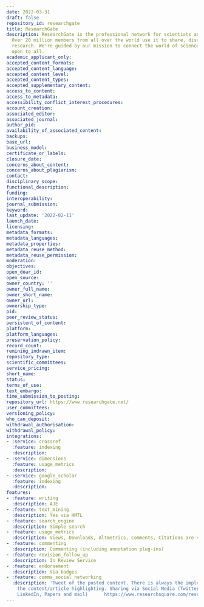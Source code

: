 ```yaml
---
date: 2022-03-31
draft: false
repository_id: researchgate
title: ResearchGate
description: ResearchGate is the professional network for scientists and researchers.
  Over 20 million members from all over the world use it to share, discover, and discuss
  research. We're guided by our mission to connect the world of science and make research
  open to all.
academic_applicant_only:
accepted_content_formats:
accepted_content_language:
accepted_content_level:
accepted_content_types:
accepted_supplementary_content:
access_to_content:
access_to_metadata:
accessibility_conflict_interest_procedures:
account_creation:
associated_editor:
associated_journal:
author_pid:
availability_of_associated_content:
backups:
base_url:
business_model:
certificate_or_labels:
closure_date:
concerns_about_content:
concerns_about_plagiarism:
contact:
disciplinary_scope:
functional_description:
funding:
interoperability:
journal_submission:
keyword:
last_update: '2022-02-11'
launch_date:
licensing:
metadata_formats:
metadata_languages:
metadata_properties:
metadata_reuse_method:
metadata_reuse_permission:
moderation:
objectives:
open_doar_id:
open_source:
owner_country: ''
owner_full_name:
owner_short_name:
owner_url:
ownership_type:
pid:
peer_review_status:
persistent_of_content:
platform:
platform_languages:
preservation_policy:
record_count:
remining_indrawn_item:
repository_type:
scientific_committees:
service_pricing:
short_name:
status:
terms_of_use:
text_embargo:
time_submission_to_posting:
repository_url: https://www.researchgate.net/
user_committees:
versioning_policy:
who_can_deposit:
withdrawal_authorisation:
withdrawal_policy:
integrations:
- :service: crossref
  :feature: indexing
  :description:
- :service: dimensions
  :feature: usage_metrics
  :description:
- :service: google_scholar
  :feature: indexing
  :description:
features:
- :feature: writing
  :description: AJE
- :feature: text_mining
  :description: Yes via HMTL
- :feature: search_engine
  :description: Simple search
- :feature: usage_metrics
  :description: Views, Downloads, Altmetrics, Comments, Citations are visible to everyone
- :feature: commenting
  :description: Commenting (including annotation plug-ins)
- :feature: revision_follow_up
  :description: In Review Service
- :feature: endorsement
  :description: Via badges
- :feature: comms_social_networking
  :description: 'Tweet of the posted content. There is always the implementation of
    the content/article highlighting. Sharing via Social Media (Twitter, Facebook,
    LinkedIn, Papers and mail)      https://www.researchsquare.com/researchers/promotion'
---
```



